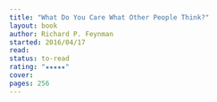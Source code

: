 ```yaml
---
title: "What Do You Care What Other People Think?"
layout: book
author: Richard P. Feynman
started: 2016/04/17
read: 
status: to-read
rating: "★★★★★"
cover: 
pages: 256
---
```

